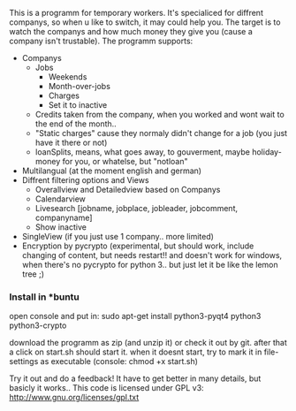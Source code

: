 This is a programm for temporary workers. It's specialiced for diffrent companys, so when u like to switch, it may could 
help you. The target is to watch the companys and how much money they give you (cause a company isn't trustable). The 
programm supports:
* Companys
   * Jobs
     * Weekends
     * Month-over-jobs
     * Charges
     * Set it to inactive
   * Credits taken from the company, when you worked and wont wait to the end of the month..
   * "Static charges" cause they normaly didn't change for a job (you just have it there or not)
   * loanSplits, means, what goes away, to gouverment, maybe holiday-money for you, or whatelse, but "notloan"
* Multilangual (at the moment english and german)
* Diffrent filtering options and Views
   * Overallview and Detailedview based on Companys
   * Calendarview
   * Livesearch [jobname, jobplace, jobleader, jobcomment, companyname]
   * Show inactive
* SingleView (if you just use 1 company.. more limited)
* Encryption by pycrypto (experimental, but should work, include changing of content, but needs restart!! and 
doesn't work for windows, when there's no pycrypto for python 3.. but just let it be like the lemon tree 
;)

<h3>Install in *buntu</h3>
open console and put in:
sudo apt-get install python3-pyqt4 python3 python3-crypto

download the programm as zip (and unzip it) or check it out by git. after that a click on start.sh 
should start it. when it doesnt start, try to mark it in file-settings as executable (console: chmod +x 
start.sh)

Try it out and do a feedback! It have to get better in many details, but basicly it works..
This code is licensed under GPL v3: http://www.gnu.org/licenses/gpl.txt
